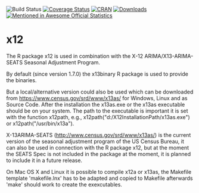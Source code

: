 ![Build Status](https://travis-ci.org/statistikat/x12.svg?branch=master)
[![Coverage Status](https://coveralls.io/repos/github/statistikat/x12/badge.svg?branch=master)](https://coveralls.io/github/statistikat/x12?branch=master)
[![CRAN](http://www.r-pkg.org/badges/version/x12)](https://CRAN.R-project.org/package=x12)
[![Downloads](http://cranlogs.r-pkg.org/badges/x12)](https://CRAN.R-project.org/package=x12)
[![Mentioned in Awesome Official Statistics ](https://awesome.re/mentioned-badge.svg)](https://github.com/SNStatComp/awesome-official-statistics-software)

x12
===
The R package x12 is used in combination with the X-12 ARIMA/X13-ARIMA-SEATS Seasonal Adjustment Program.

By default (since version 1.7.0) the x13binary R package is used to provide the binaries.

But a local/alternative version could also be used which can be downloaded from https://www.census.gov/srd/www/x13as/
for Windows, Linux and as Source Code.
After the installation the x13as.exe or the x13as executable should be on your system. The path to the executable is
important it is set with the function x12path, e.g., x12path("d:/X12InstallationPath/x13as.exe") or x12path("/usr/bin/x13a").

X-13ARIMA-SEATS (http://www.census.gov/srd/www/x13as/) is the current version of the seasonal adjustment program of the
US Census Bureau, it can also be used in connection with the R package x12, but at the moment the SEATS Spec is not
included in the package at the moment, it is planned to include it in a future release.

On Mac OS X and Linux it is possible to compile x12a or x13as, the Makefile template 'makefile.lnx' has to be
adapted and copied to Makefile afterwards 'make' should work to create the exexcutables.


